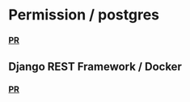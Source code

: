 # Permission / postgres 
### [PR](https://github.com/BelalElolahi/Django_REST_Framework/pull/2)
## Django REST Framework / Docker

### [PR](https://github.com/BelalElolahi/Django_REST_Framework/pull/1)

